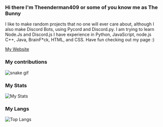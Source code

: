 ### Hi there I'm Theenderman409 or some of you know me as The Bunny
I like to make random projects that no one will ever care about, although I also make Discord Bots, using Pycord and Discord.py.
I am trying to learn Node.Js and Discord.js
I have experience in Python, JavaScript, node.js C++, Java, BrainF*ck, HTML, and CSS.
Have fun checking out my page :)

[My Website](https://theenderman409.github.io)



### My contributions
![snake gif](https://github.com/Theenderman409/Theenderman409/blob/output/github-contribution-grid-snake.svg)

### My Stats
![My Stats](https://github-readme-stats.vercel.app/api?username=Theenderman409&theme=dark)
### My Langs
![Top Langs](https://github-readme-stats.vercel.app/api/top-langs/?username=Theenderman409&layout=compact&theme=dark&hide=cmake,makefile)
